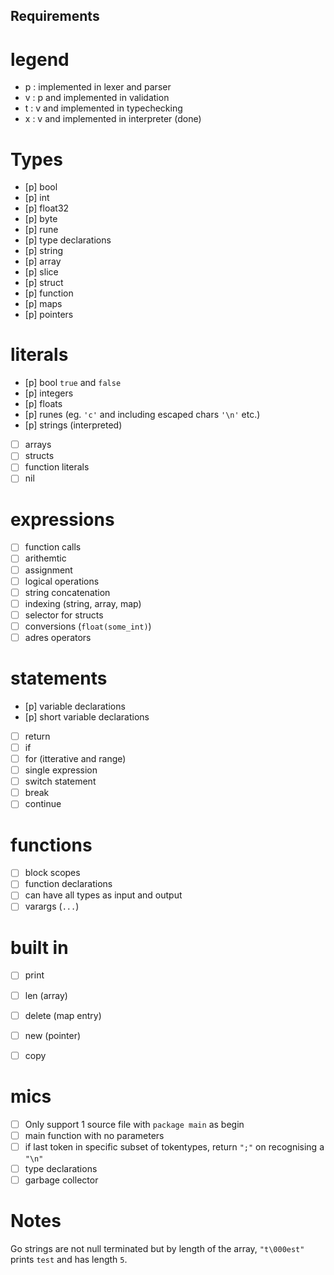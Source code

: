 ## Requirements
# legend
- p : implemented in lexer and parser
- v : p and implemented in validation
- t : v and implemented in typechecking
- x : v and implemented in interpreter (done)

# Types
- [p] bool
- [p] int
- [p] float32
- [p] byte
- [p] rune
- [p] type declarations
- [p] string
- [p] array
- [p] slice
- [p] struct
- [p] function
- [p] maps
- [p] pointers

# literals
- [p] bool `true` and `false`
- [p] integers
- [p] floats
- [p] runes (eg. `'c'` and including escaped chars `'\n'` etc.)
- [p] strings (interpreted)
- [ ] arrays
- [ ] structs
- [ ] function literals
- [ ] nil

# expressions
- [ ] function calls
- [ ] arithemtic
- [ ] assignment
- [ ] logical operations
- [ ] string concatenation
- [ ] indexing (string, array, map)
- [ ] selector for structs
- [ ] conversions (`float(some_int)`)
- [ ] adres operators

# statements
- [p] variable declarations
- [p] short variable declarations
- [ ] return
- [ ] if
- [ ] for (itterative and range)
- [ ] single expression
- [ ] switch statement
- [ ] break
- [ ] continue

# functions
- [ ] block scopes
- [ ] function declarations
- [ ] can have all types as input and output
- [ ] varargs (`...`)

# built in
- [ ] print
- [ ] len (array)
- [ ] delete (map entry)
- [ ] new (pointer)
- [ ] copy


# mics
- [ ] Only support 1 source file with `package main` as begin
- [ ] main function with no parameters
- [ ] if last token in specific subset of tokentypes, return `";"` on recognising a `"\n"`
- [ ] type declarations
- [ ] garbage collector

# Notes
Go strings are not null terminated but by length of the array, `"t\000est"` prints `test` and has length `5`.